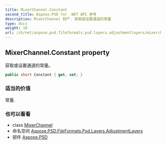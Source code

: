```yaml
---
title: MixerChannel.Constant
second_title: Aspose.PSD for .NET API 参考
description: MixerChannel 财产. 获取或设置通道的常量
type: docs
weight: 10
url: /zh/net/aspose.psd.fileformats.psd.layers.adjustmentlayers/mixerchannel/constant/
---
```

## MixerChannel.Constant property

获取或设置通道的常量。

```csharp
public short Constant { get; set; }
```

### 适当的价值

常量.

### 也可以看看

* class [MixerChannel](../)
* 命名空间 [Aspose.PSD.FileFormats.Psd.Layers.AdjustmentLayers](../../mixerchannel/)
* 部件 [Aspose.PSD](../../../)


